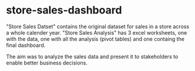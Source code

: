 # store-sales-dashboard

"Store Sales Datset" contains the original dataset for sales in a store across a whole calender year. 
"Store Sales Analysis" has 3 excel worksheets, one with the data, one with all the analysis (pivot tables) and one containg the final dashboard. 

The aim was to analyze the sales data and present it to stakeholders to enable better business decisions.
